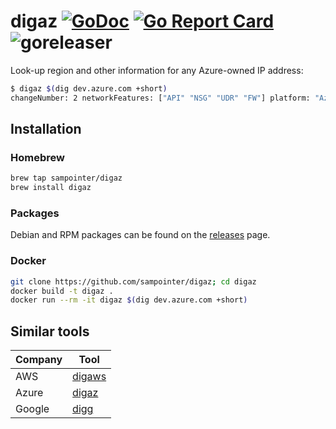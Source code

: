 # digaz [![GoDoc](https://godoc.org/github.com/sampointer/digaz?status.svg)](https://godoc.org/github.com/sampointer/digaz) [![Go Report Card](https://goreportcard.com/badge/github.com/sampointer/digaz)](https://goreportcard.com/report/github.com/sampointer/digaz) ![goreleaser](https://github.com/sampointer/digaz/workflows/goreleaser/badge.svg)

Look-up region and other information for any Azure-owned IP address:

```bash
$ digaz $(dig dev.azure.com +short)
changeNumber: 2 networkFeatures: ["API" "NSG" "UDR" "FW"] platform: "Azure" region: "" regionId: 0 systemService: "AzureFrontDoor"
```

## Installation

### Homebrew

```bash
brew tap sampointer/digaz
brew install digaz
```

### Packages
Debian and RPM packages can be found on the [releases][1] page.

### Docker

```bash
git clone https://github.com/sampointer/digaz; cd digaz
docker build -t digaz .
docker run --rm -it digaz $(dig dev.azure.com +short)
```

## Similar tools

| Company  | Tool        |
|----------|-------------|
| AWS      | [digaws][a] |
| Azure    | [digaz][z]  |
| Google   | [digg][g]   |

[1]: https://github.com/sampointer/digaz/releases/

[a]: https://github.com/sampointer/digaws
[g]: https://github.com/sampointer/digg
[z]: https://github.com/sampointer/digaz
